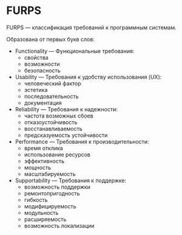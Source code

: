 FURPS
===

FURPS — классификация требований к программным системам.

Образована от первых букв слов:

* Functionality — Функциональные требования: 
	* свойства
	* возможности
	* безопасность
* Usability — Требования к удобству использования (UX): 
	* человеческий фактор
	* эстетика
	* последовательность
	* документация
* Reliability — Требования к надежности: 
	* частота возможных сбоев
	* отказоустойчивость
	* восстанавливаемость
	* предсказуемость устойчивости
* Performance — Требования к производительности: 
	* время отклика
	* использование ресурсов
	* эффективность
	* мощность
	* масштабируемость
* Supportability — Требования к поддержке: 
	* возможность поддержки
	* ремонтопригодность
	* гибкость
	* модифицируемость
	* модульность
	* расширяемость
	* возможность локализации
